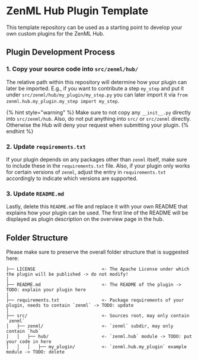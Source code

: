 # ZenML Hub Plugin Template

This template repository can be used as a starting point to develop your own 
custom plugins for the ZenML Hub.

## Plugin Development Process

### 1. Copy your source code into `src/zenml/hub/`
The relative path within this repository will determine how your plugin can
later be imported. E.g., if you want to contribute a step `my_step` and put it
under `src/zenml/hub/my_plugin/my_step.py` you can later import it via 
`from zenml.hub.my_plugin.my_step import my_step`.

{% hint style="warning" %}
Make sure to not copy any `__init__.py` directly into `src/zenml/hub`.
Also, do not put anything into `src/` or `src/zenml` directly. 
Otherwise the Hub will deny your request when submitting your plugin.
{% endhint %}

### 2. Update `requirements.txt`
If your plugin depends on any packages other than `zenml` itself, make sure to
include these in the `requirements.txt` file. Also, if your plugin only works
for certain versions of `zenml`, adjust the entry in `requirements.txt`
accordingly to indicate which versions are supported.

### 3. Update `README.md`
Lastly, delete this `README.md` file and replace it with your own README that
explains how your plugin can be used. The first line of the README will be
displayed as plugin description on the overview page in the hub.


## Folder Structure

Please make sure to preserve the overall folder structure that is suggested here:
```
├── LICENSE                         <- The Apache License under which the plugin will be published -> do not modify!
│
├── README.md                       <- The README of the plugin -> TODO: explain your plugin here
│
├── requirements.txt                <- Package requirements of your plugin, needs to contain `zenml` -> TODO: update
│
├── src/                            <- Sources root, may only contain `zenml`
│   ├── zenml/                      <- `zenml` subdir, may only contain `hub`
│   │   ├── hub/                    <- `zenml.hub` module -> TODO: put your code in here
│   │   │   ├── my_plugin/          <- `zenml.hub.my_plugin` example module -> TODO: delete
```
